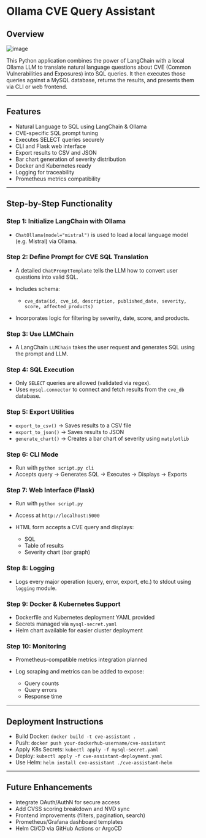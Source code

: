 # Ollama CVE Query Assistant

## Overview
![image](https://github.com/user-attachments/assets/045d4e88-566b-4474-864c-b36bfbc7d45e)

This Python application combines the power of LangChain with a local Ollama LLM to translate natural language questions about CVE (Common Vulnerabilities and Exposures) into SQL queries. It then executes those queries against a MySQL database, returns the results, and presents them via CLI or web frontend.

---

## Features

* Natural Language to SQL using LangChain & Ollama
* CVE-specific SQL prompt tuning
* Executes SELECT queries securely
* CLI and Flask web interface
* Export results to CSV and JSON
* Bar chart generation of severity distribution
* Docker and Kubernetes ready
* Logging for traceability
* Prometheus metrics compatibility

---

## Step-by-Step Functionality

### Step 1: Initialize LangChain with Ollama

* `ChatOllama(model="mistral")` is used to load a local language model (e.g. Mistral) via Ollama.

### Step 2: Define Prompt for CVE SQL Translation

* A detailed `ChatPromptTemplate` tells the LLM how to convert user questions into valid SQL.
* Includes schema:

  * `cve_data(id, cve_id, description, published_date, severity, score, affected_products)`
* Incorporates logic for filtering by severity, date, score, and products.

### Step 3: Use LLMChain

* A LangChain `LLMChain` takes the user request and generates SQL using the prompt and LLM.

### Step 4: SQL Execution

* Only `SELECT` queries are allowed (validated via regex).
* Uses `mysql.connector` to connect and fetch results from the `cve_db` database.

### Step 5: Export Utilities

* `export_to_csv()` → Saves results to a CSV file
* `export_to_json()` → Saves results to JSON
* `generate_chart()` → Creates a bar chart of severity using `matplotlib`

### Step 6: CLI Mode

* Run with `python script.py cli`
* Accepts query → Generates SQL → Executes → Displays → Exports

### Step 7: Web Interface (Flask)

* Run with `python script.py`
* Access at `http://localhost:5000`
* HTML form accepts a CVE query and displays:

  * SQL
  * Table of results
  * Severity chart (bar graph)

### Step 8: Logging

* Logs every major operation (query, error, export, etc.) to stdout using `logging` module.

### Step 9: Docker & Kubernetes Support

* Dockerfile and Kubernetes deployment YAML provided
* Secrets managed via `mysql-secret.yaml`
* Helm chart available for easier cluster deployment

### Step 10: Monitoring

* Prometheus-compatible metrics integration planned
* Log scraping and metrics can be added to expose:

  * Query counts
  * Query errors
  * Response time

---

## Deployment Instructions

* Build Docker: `docker build -t cve-assistant .`
* Push: `docker push your-dockerhub-username/cve-assistant`
* Apply K8s Secrets: `kubectl apply -f mysql-secret.yaml`
* Deploy: `kubectl apply -f cve-assistant-deployment.yaml`
* Use Helm: `helm install cve-assistant ./cve-assistant-helm`

---

## Future Enhancements

* Integrate OAuth/AuthN for secure access
* Add CVSS scoring breakdown and NVD sync
* Frontend improvements (filters, pagination, search)
* Prometheus/Grafana dashboard templates
* Helm CI/CD via GitHub Actions or ArgoCD
